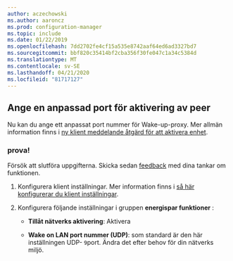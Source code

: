 ```yaml
---
author: aczechowski
ms.author: aaroncz
ms.prod: configuration-manager
ms.topic: include
ms.date: 01/22/2019
ms.openlocfilehash: 7dd2702fe4cf15a535e8742aaf64ed6ad3327bd7
ms.sourcegitcommit: bbf820c35414bf2cba356f30fe047c1a34c5384d
ms.translationtype: MT
ms.contentlocale: sv-SE
ms.lasthandoff: 04/21/2020
ms.locfileid: "81717127"
---
```

## <a name="specify-a-custom-port-for-peer-wakeup"></a><a name="bkmk_sleep"></a>Ange en anpassad port för aktivering av peer
<!--3605925-->

Nu kan du ange ett anpassat port nummer för Wake-up-proxy. Mer allmän information finns i [ny klient meddelande åtgärd för att aktivera enhet](../../../capabilities-in-technical-preview-1810.md#bkmk_wakeup).


### <a name="try-it-out"></a>prova!

Försök att slutföra uppgifterna. Skicka sedan [feedback](../../../../understand/find-help.md#product-feedback) med dina tankar om funktionen.

1. Konfigurera klient inställningar. Mer information finns i [så här konfigurerar du klient inställningar](../../../../clients/deploy/configure-client-settings.md).  

2. Konfigurera följande inställningar i gruppen **energispar funktioner** :  

    - **Tillåt nätverks aktivering**: Aktivera  

    - **Wake on LAN port nummer (UDP)**: som standard är den här inställningen UDP- `9`port. Ändra det efter behov för din nätverks miljö.  

